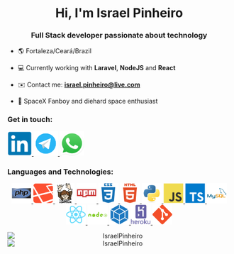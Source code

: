 <h1 align="center">Hi, I'm Israel Pinheiro</h1>
<h3 align="center">Full Stack developer passionate about technology</h3>

- :earth_americas: Fortaleza/Ceará/Brazil

- :computer: Currently working with **Laravel**, **NodeJS** and **React**

- :envelope: Contact me: **israel.pinheiro@live.com**

- :rocket: SpaceX Fanboy and diehard space enthusiast



<h3 style="text-align:left">Get in touch:</h3>
<a href="https://www.linkedin.com/in/israelpinheiro/" target="blank">
    <img src="icons/LinkedIn.svg" alt="https://www.linkedin.com/in/israelpinheiro" height="55">
</a>
<a href="https://t.me/israelrpinheiro" target="blank">
    <img src="icons/Telegram.svg" alt="https://t.me/israelrpinheiro" height="55">
</a>
<a href="https://api.whatsapp.com/send?phone=5585991520250" target="blank">
    <img src="icons/Whatsapp.svg" alt="https://api.whatsapp.com/send?phone=5585991520250" height="55">
</a>

<h3 style="text-align:left">Languages and Technologies:</h3>
<p align="center">
    <a href="https://www.php.net" target="_blank" rel="noreferrer">
        <img src="icons/PHP.svg" alt="PHP" height="45"/>
    </a>
    <a href="https://laravel.com" target="_blank" rel="noreferrer">
        <img src="icons/Laravel.svg" alt="Laravel" height="45"/>
    </a>
    <a href="https://getcomposer.org" target="_blank" rel="noreferrer">
        <img src="icons/Composer.svg" alt="Composer" height="45"/>
    </a>
    <a href="https://www.npmjs.com" target="_blank" rel="noreferrer">
        <img src="icons/NPM.svg" alt="NPM" height="45"/>
    </a>
    <a href="https://www.w3.org/Style/CSS/" target="_blank" rel="noreferrer">
        <img src="icons/CSS3.svg" alt="CSS3" height="45"/>
    </a>
    <a href="https://www.w3.org/html/" target="_blank" rel="noreferrer">
        <img src="icons/HTML5.svg" alt="HTML5" height="45"/>
    </a>
    <a href="https://www.python.org" target="_blank" rel="noreferrer">
        <img src="icons/Python.svg" alt="Python" height="45"/>
    </a>
    <a href="https://developer.mozilla.org/en-US/docs/Web/JavaScript" target="_blank" rel="noreferrer">
        <img src="icons/JS.svg" alt="JavaScript" height="45"/>
    </a>
    <a href="https://www.typescriptlang.org" target="_blank" rel="noreferrer">
        <img src="icons/TS.svg" alt="TypeScript" height="45"/>
    </a>
    <a href="https://www.mysql.com" target="_blank" rel="noreferrer">
        <img src="icons/MySQL.svg" alt="MySQL" height="45"/>
    </a>
    <a href="https://reactjs.org" target="_blank" rel="noreferrer">
        <img src="icons/ReactJS.svg" alt="ReactJS" height="45"/>
    </a>
    <a href="https://nodejs.org" target="_blank" rel="noreferrer">
        <img src="icons/NodeJS.svg" alt="NodeJS" height="45"/>
    </a>
    <a href="https://webpack.js.org" target="_blank" rel="noreferrer">
        <img src="icons/Webpack.svg" alt="Webpack" height="45"/>
    </a>
    <a href="https://heroku.com" target="_blank" rel="noreferrer">
        <img src="icons/Heroku.svg" alt="Heroku" height="45"/>
    </a>
    <a href="https://git-scm.com" target="_blank" rel="noreferrer">
        <img src="icons/Git.svg" alt="Git" height="45"/>
    </a>
</p>

<p align="center">
    <a>
        <img style="display: block; margin-left: auto;margin-right: auto;" src="https://github-readme-stats.vercel.app/api?username=IsraelPinheiro&show_icons=true&theme=radical&locale=en" alt="IsraelPinheiro"/>
    <a/>
    <a>
        <img style="display: block; margin-left: auto;margin-right: auto;" src="https://github-readme-stats.vercel.app/api/top-langs?username=IsraelPinheiro&show_icons=true&theme=radical&locale=en&langs_count=5" alt="IsraelPinheiro"/>
    <a/>
</p>